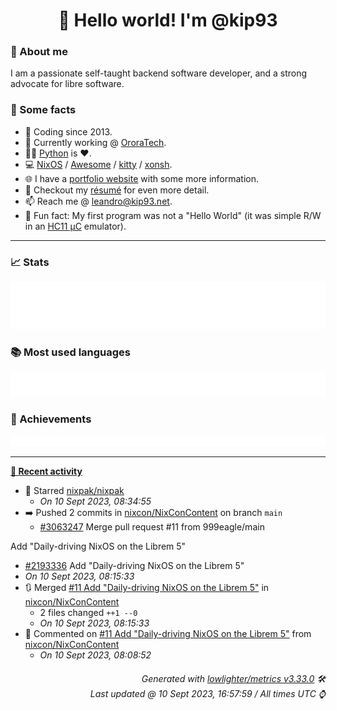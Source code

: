 <!-- README template, populated using this action:
     https://github.com/kip93/kip93/blob/main/.github/workflows/readme.yml. -->

<h1 align="center">👋 Hello world! I'm @kip93</h1> <!-- LOGIN => username -->

### 👤 About me

I am a passionate self-taught backend software developer, and a strong advocate for libre software.


### 💬 Some facts

* 📅 Coding since 2013.
* 💼 Currently working @ [OroraTech](https://ororatech.com/).
* 👨‍💻 [Python](https://github.com/search?q=user%3Akip93&l=python) is ❤️. <!-- LOGIN => username -->
* 💻 [NixOS](https://github.com/NixOS/) /
     [Awesome](https://github.com/awesomeWM/) /
     [kitty](https://github.com/kovidgoyal/kitty/) /
     [xonsh](https://github.com/xonsh/).
* 🌐 I have a [portfolio website](https://kip93.net/) with some more information.
* 📝 Checkout my [résumé](https://kip93.net/resume/) for even more detail.
* 📫 Reach me @ [leandro@kip93.net](mailto:leandro@kip93.net).
* 🎲 Fun fact: My first program was not a "Hello World" (it was simple R/W in an [HC11 µC](https://en.wikipedia.org/wiki/68HC11) emulator).


-----------------------------------------------------------------------------------------------------------------------


### 📈 Stats

![](./stats.svg)


### 📚 Most used languages <!-- by percentage, in decreasing order -->

![](./languages.svg)


### 🏅 Achievements

![](./achievements.svg)


-----------------------------------------------------------------------------------------------------------------------


**[📰 Recent activity](https://github.com/kip93)**
* 🌟 Starred [nixpak/nixpak](https://github.com/nixpak/nixpak)
  * *On 10 Sept 2023, 08:34:55*
* ➡️ Pushed 2 commits in [nixcon/NixConContent](https://github.com/nixcon/NixConContent) on branch `main`
  * [#3063247](https://github.com/nixcon/NixConContent/commit/3063247) Merge pull request #11 from 999eagle/main

Add &#34;Daily-driving NixOS on the Librem 5&#34;
  * [#2193336](https://github.com/nixcon/NixConContent/commit/2193336) Add &#34;Daily-driving NixOS on the Librem 5&#34;
  * *On 10 Sept 2023, 08:15:33*
* 🔃 Merged [#11 Add &#34;Daily-driving NixOS on the Librem 5&#34;](https://github.com/nixcon/NixConContent/pull/11) in [nixcon/NixConContent](https://github.com/nixcon/NixConContent)
  * 2 files changed `++1 --0`
  * *On 10 Sept 2023, 08:15:33*
* 💬 Commented on [#11 Add &#34;Daily-driving NixOS on the Librem 5&#34;](https://github.com/nixcon/NixConContent/issues/11) from [nixcon/NixConContent](https://github.com/nixcon/NixConContent)
  * *On 10 Sept 2023, 08:08:52*
 <!-- Last activity -->


<h6 align="right"><em>
    Generated with <a href="https://github.com/lowlighter/metrics/tree/latest/">lowlighter/metrics v3.33.0</a> 🛠️<br> <!-- VERSION => MAJOR.minor.patch -->
    Last updated @ 10 Sept 2023, 16:57:59 / All times UTC ⌚ <!-- meta.generated => DD/MM/YYYY, hh:mm -->
</em></h6>
